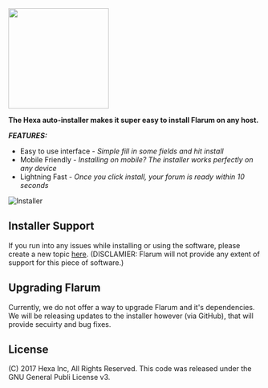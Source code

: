 <img src="https://myhexa.co/back/assets/img/logo.png" alt="" width="200">


**The Hexa auto-installer makes it super easy to install Flarum on any host.**

**_FEATURES:_**

* Easy to use interface - _Simple fill in some fields and hit install_
* Mobile Friendly - _Installing on mobile? The installer works perfectly on any device_
* Lightning Fast - _Once you click install, your forum is ready within 10 seconds_



![Installer](https://flarum.myhexa.co/img/screenshot.png)



## Installer Support

If you run into any issues while installing or using the software, please create a new topic [here](https://community.myhexa.co/t/flarum-installer). (DISCLAMIER: Flarum will not provide any extent of support for this piece of software.)

## Upgrading Flarum

Currently, we do not offer a way to upgrade Flarum and it's dependencies. We will be releasing updates to the installer however (via GitHub), that will provide secuirty and bug fixes.

## License

(C) 2017 Hexa Inc, All Rights Reserved. This code was released under the GNU General Publi License v3.
